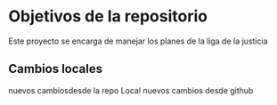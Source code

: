 # Objetivos de la repositorio

Este proyecto se encarga de manejar los planes de la liga de la justicia


## Cambios locales 

nuevos cambiosdesde la repo Local
nuevos cambios desde github
